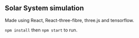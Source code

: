 ## Solar System simulation
Made using React, React-three-fibre, three.js and tensorflow. 

`npm install` then `npm start` to run. 
